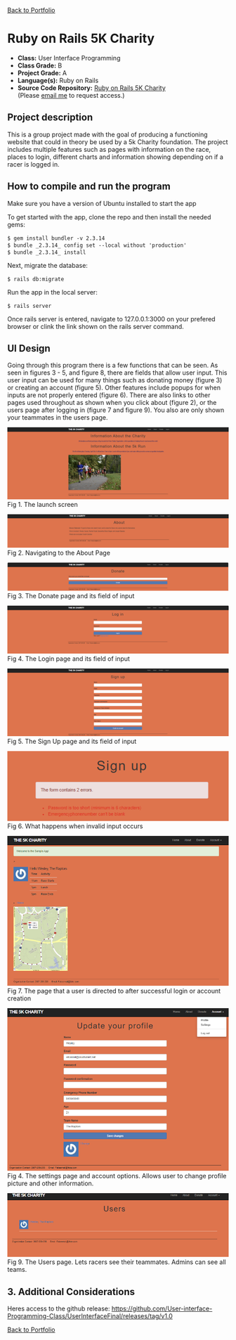 [Back to Portfolio](./)

Ruby on Rails 5K Charity
===============

-   **Class:** User Interface Programming
-   **Class Grade:** B
-   **Project Grade:** A
-   **Language(s):** Ruby on Rails
-   **Source Code Repository:** [Ruby on Rails 5K Charity](https://github.com/User-interface-Programming-Class/UserInterfaceFinal)  
    (Please [email me](mailto:wlcassel@csustudent.net?subject=GitHub%20Access) to request access.)

## Project description

This is a group project made with the goal of producing a functioning website that could in theory be used by a 5k Charity foundation. The project includes multiple features such as pages with information on the race, places to login, different charts and information showing depending on if a racer is logged in.

## How to compile and run the program

Make sure you have a version of Ubuntu installed to start the app

To get started with the app, clone the repo and then install the needed gems:

```
$ gem install bundler -v 2.3.14
$ bundle _2.3.14_ config set --local without 'production'
$ bundle _2.3.14_ install
```

Next, migrate the database:

```
$ rails db:migrate
```

Run the app in the local server:

```
$ rails server
```
Once rails server is entered, navigate to 127.0.0.1:3000 on your prefered browser or clink the link shown on the rails server command.

## UI Design

Going through this program there is a few functions that can be seen. As seen in figures 3 - 5, and figure 8, there are fields that allow user input. This user input can be used for many things such as donating money (figure 3) or creating an account (figure 5). Other features include popups for when inputs are not properly entered (figure 6). There are also links to other pages used throughout as shown when you click about (figure 2), or the users page after logging in (figure 7 and figure 9). You also are only shown your teammates in the users page.

![screenshot](images/UserInterface1.png)  
Fig 1. The launch screen

![screenshot](images/UserInterface2.png)  
Fig 2. Navigating to the About Page

![screenshot](images/UserInterface3.png)  
Fig 3. The Donate page and its field of input

![screenshot](images/UserInterface4.png)  
Fig 4. The Login page and its field of input

![screenshot](images/UserInterface5.png)  
Fig 5. The Sign Up page and its field of input

![screenshot](images/UserInterface6.png)  
Fig 6. What happens when invalid input occurs

![screenshot](images/UserInterface7.png)  
Fig 7. The page that a user is directed to after successful login or account creation

![screenshot](images/UserInterface8.png)  
Fig 4. The settings page and account options. Allows user to change profile picture and other information.

![screenshot](images/UserInterface9.png)  
Fig 9. The Users page. Lets racers see their teammates. Admins can see all teams.

## 3. Additional Considerations

Heres access to the github release:
https://github.com/User-interface-Programming-Class/UserInterfaceFinal/releases/tag/v1.0

[Back to Portfolio](./)
